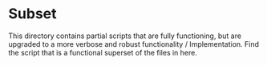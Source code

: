 # Subset

This directory contains partial scripts that are fully functioning, but are upgraded to a more verbose and robust functionality / Implementation. Find the script that is a functional superset of the files in here.